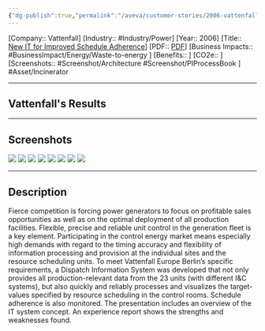 ```yaml
---
{"dg-publish":true,"permalink":"/aveva/customer-stories/2006-vattenfall-new-it-for-improved-schedule-adherence/","dgPassFrontmatter":true}
---
```


[Company:: Vattenfall]
[Industry:: #Industry/Power]
[Year:: 2006]
[Title:: [New IT for Improved Schedule Adherence](https://resources.osisoft.com/presentations/new-it-for-improved-schedule-adherence/)]
[PDF:: [PDF](https://cdn.osisoft.com/corp/en/media/presentations/2006/UsersConference/fr-01-01a_lubisch_vattenfall.pdf)]
[Business Impacts:: #BusinessImpact/Energy/Waste-to-energy  ]
[Benefits:: ]
[CO2e:: ]
[Screenshots:: #Screenshot/Architecture #Screenshot/PIProcessBook  ] 
#Asset/Incinerator

---
## Vattenfall's Results

---
## Screenshots
![](https://i.imgur.com/pGdytUQ.png)
![](https://i.imgur.com/5ogXJtQ.png)
![](https://i.imgur.com/WCT8wrH.png)
![](https://i.imgur.com/oQGpwT0.png)
![](https://i.imgur.com/hdyX1lk.png)
![](https://i.imgur.com/DGJ4X28.png)
![](https://i.imgur.com/uWd6Jto.png)
![](https://i.imgur.com/FK3MBXn.png)

---
## Description
Fierce competition is forcing power generators to focus on profitable sales opportunities as well as on the optimal deployment of all production facilities. Flexible, precise and reliable unit control in the generation fleet is a key element. Participating in the control energy market means especially high demands with regard to the timing accuracy and flexibility of information processing and provision at the individual sites and the resource scheduling units. To meet Vattenfall Europe Berlin’s specific requirements, a Dispatch Information System was developed that not only provides all production-relevant data from the 23 units (with different I&C systems), but also quickly and reliably processes and visualizes the target-values specified by resource scheduling in the control rooms. Schedule adherence is also monitored. The presentation includes an overview of the IT system concept. An experience report shows the strengths and weaknesses found.